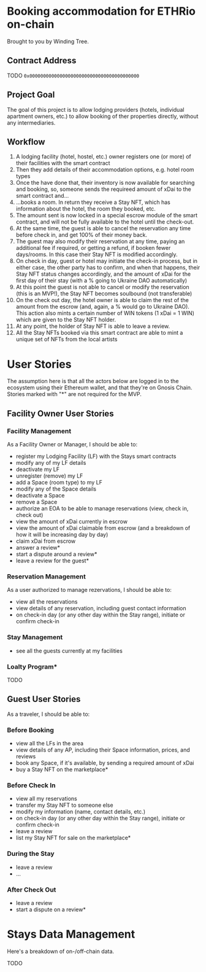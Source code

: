 # Booking accommodation for ETHRio on-chain

Brought to you by Winding Tree.

## Contract Address

TODO `0x0000000000000000000000000000000000000000`

## Project Goal

The goal of this project is to allow lodging providers (hotels, individual apartment owners, etc.) to allow booking of ther properties directly, without any intermediaries.

## Workflow

1. A lodging facility (hotel, hostel, etc.) owner registers one (or more) of their facilities with the smart contract
1. Then they add details of their accommodation options, e.g. hotel room types
1. Once the have done that, their inventory is now available for searching and booking, so, someone sends the requireed amount of xDai to the smart contract and...
1. ...books a room. In return they receive a Stay NFT, which has information about the hotel, the room they booked, etc.
1. The amount sent is now locked in a special escrow module of the smart contract, and will not be fully available to the hotel until the check-out.
1. At the same time, the guest is able to cancel the reservation any time before check in, and get 100% of their money back.
1. The guest may also modify their reservation at any time, paying an additional fee if required, or getting a refund, if booken fewer days/rooms. In this case their Stay NFT is modified accordingly.
1. On check in day, guest or hotel may initiate the check-in process, but in either case, the other party has to confirm, and when that happens, their Stay NFT status changes accordingly, and the amount of xDai for the first day of their stay (with a % going to Ukraine DAO automatically)
1. At this point the guest is not able to cancel or modify the reservation (this is an MVP!), the Stay NFT becomes soulbound (not transferable)
1. On the check out day, the hotel owner is able to claim the rest of the amount from the escrow (and, again, a % would go to Ukraine DAO). This action also mints a certain number of WIN tokens (1 xDai = 1 WIN) which are given to the Stay NFT holder.
1. At any point, the holder of Stay NFT is able to leave a review.
1. All the Stay NFTs booked via this smart contract are able to mint a unique set of NFTs from the local artists

# User Stories

The assumption here is that all the actors below are logged in to the ecosystem using their Ethereum wallet, and that they're on Gnosis Chain. Stories marked with "*" are not required for the MVP.

## Facility Owner User Stories

### Facility Management

As a Facility Owner or Manager, I should be able to:

- register my Lodging Facility (LF) with the Stays smart contracts
- modify any of my LF details
- deactivate my LF
- unregister (remove) my LF
- add a Space (room type) to my LF
- modify any of the Space details
- deactivate a Space
- remove a Space
- authorize an EOA to be able to manage reservations (view, check in, check out)
- view the amount of xDai currently in escrow
- view the amount of xDai claimable from escrow (and a breakdown of how it will be increasing day by day)
- claim xDai from escrow
- answer a review*
- start a dispute around a review*
- leave a review for the guest*

### Reservation Management

As a user authorized to manage rezervations, I should be able to:

- view all the reservations
- view details of any reservation, including guest contact information
- on check-in day (or any other day within the Stay range), initiate or confirm check-in

### Stay Management

- see all the guests currently at my facilities

### Loalty Program*

TODO

## Guest User Stories

As a traveler, I should be able to:

### Before Booking

- view all the LFs in the area
- view details of any AP, including their Space information, prices, and reviews
- book any Space, if it's available, by sending a required amount of xDai
- buy a Stay NFT on the marketplace*

### Before Check In

- view all my reservations
- transfer my Stay NFT to someone else
- modify my information (name, contact details, etc.)
- on check-in day (or any other day within the Stay range), initiate or confirm check-in
- leave a review
- list my Stay NFT for sale on the marketplace*

### During the Stay

- leave a review
- ...

### After Check Out

- leave a review
- start a dispute on a review*

# Stays Data Management

Here's a breakdown of on-/off-chain data.

TODO

